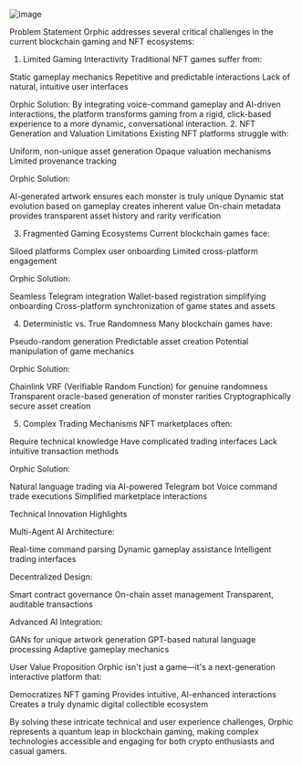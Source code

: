 ![image](https://github.com/user-attachments/assets/ba712688-0f2f-4c48-b1c9-7dd06446182a)

Problem Statement
Orphic addresses several critical challenges in the current blockchain gaming and NFT ecosystems:
1. Limited Gaming Interactivity
Traditional NFT games suffer from:

Static gameplay mechanics
Repetitive and predictable interactions
Lack of natural, intuitive user interfaces

Orphic Solution: By integrating voice-command gameplay and AI-driven interactions, the platform transforms gaming from a rigid, click-based experience to a more dynamic, conversational interaction.
2. NFT Generation and Valuation Limitations
Existing NFT platforms struggle with:

Uniform, non-unique asset generation
Opaque valuation mechanisms
Limited provenance tracking

Orphic Solution:

AI-generated artwork ensures each monster is truly unique
Dynamic stat evolution based on gameplay creates inherent value
On-chain metadata provides transparent asset history and rarity verification

3. Fragmented Gaming Ecosystems
Current blockchain games face:

Siloed platforms
Complex user onboarding
Limited cross-platform engagement

Orphic Solution:

Seamless Telegram integration
Wallet-based registration simplifying onboarding
Cross-platform synchronization of game states and assets

4. Deterministic vs. True Randomness
Many blockchain games have:

Pseudo-random generation
Predictable asset creation
Potential manipulation of game mechanics

Orphic Solution:

Chainlink VRF (Verifiable Random Function) for genuine randomness
Transparent oracle-based generation of monster rarities
Cryptographically secure asset creation

5. Complex Trading Mechanisms
NFT marketplaces often:

Require technical knowledge
Have complicated trading interfaces
Lack intuitive transaction methods

Orphic Solution:

Natural language trading via AI-powered Telegram bot
Voice command trade executions
Simplified marketplace interactions

Technical Innovation Highlights

Multi-Agent AI Architecture:

Real-time command parsing
Dynamic gameplay assistance
Intelligent trading interfaces


Decentralized Design:

Smart contract governance
On-chain asset management
Transparent, auditable transactions


Advanced AI Integration:

GANs for unique artwork generation
GPT-based natural language processing
Adaptive gameplay mechanics



User Value Proposition
Orphic isn't just a game—it's a next-generation interactive platform that:

Democratizes NFT gaming
Provides intuitive, AI-enhanced interactions
Creates a truly dynamic digital collectible ecosystem

By solving these intricate technical and user experience challenges, Orphic represents a quantum leap in blockchain gaming, making complex technologies accessible and engaging for both crypto enthusiasts and casual gamers.

